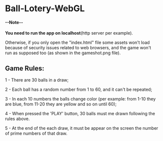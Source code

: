 # Ball-Lotery-WebGL

#### --Note--

**You need to run the app on localhost**(http server per example).

Otherwise, if you only open the "index.html" file some assets won't load because of security issues related to web browsers,
and the game won't run as supposed too (as shown in the gameshot.png file).

## Game Rules:

1 - There are 30 balls in a draw;

2 - Each ball has a random number from 1 to 60, and it can't be repeated;

3 - In each 10 numbers the balls change color 
	(per example: from 1-10 they are blue, from 11-20 they are yellow and so on until 60);

4 - When pressed the 'PLAY' button, 30 balls must me drawn following the rules above.

5 -  At the end of the each draw, it must be appear on the screen the number of prime numbers of that draw.
